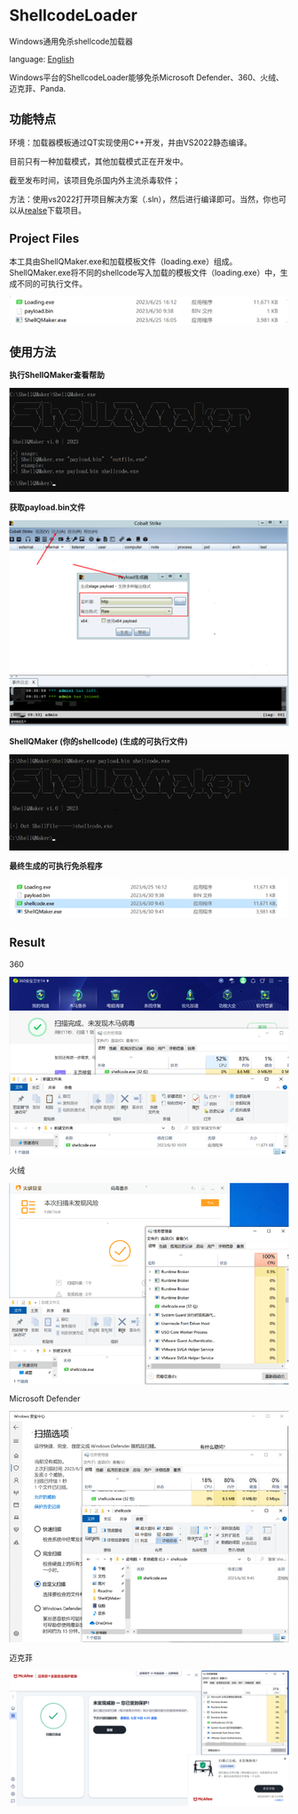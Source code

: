 # ShellcodeLoader
Windows通用免杀shellcode加载器

language: [English](readme_en.md)

Windows平台的ShellcodeLoader能够免杀Microsoft Defender、360、火绒、迈克菲、Panda.

## 功能特点

环境：加载器模板通过QT实现使用C++开发，并由VS2022静态编译。

目前只有一种加载模式，其他加载模式正在开发中。

截至发布时间，该项目免杀国内外主流杀毒软件；
 
方法：使用vs2022打开项目解决方案（.sln），然后进行编译即可。当然，你也可以从[realse](https://github.com/SecurityAnalysts01/ShellcodeLoader/releases/download/v1.0/ShellQMaker1.2.zip)下载项目。
 
## Project Files

本工具由ShellQMaker.exe和加载模板文件（loading.exe）组成。ShellQMaker.exe将不同的shellcode写入加载的模板文件（loading.exe）中，生成不同的可执行文件。

<img src="Readme/ShellQMaker-Files-001.png" alt="image-20221124160121278" style="zoom:80%;" />

## 使用方法

**执行ShellQMaker查看帮助**

![image-20221130105542851](Readme/shellQMaker-Instructions-001.png)

**获取payload.bin文件**

![image-20221130105542851](Readme/shellQMaker-Instructions-002.png)

**ShellQMaker (你的shellcode) (生成的可执行文件)**

![image-20221130105542851](Readme/shellQMaker-Instructions-003.png)

**最终生成的可执行免杀程序**

![image-20221130105542851](Readme/shellQMaker-Instructions-004.png)

## Result
360

![image-20221130105542851](Readme/Result-01.png)

火绒

![image-20221130105542851](Readme/Result-02.png)

Microsoft Defender

![image-20221130105542851](Readme/Result-03.png)

迈克菲

![image-20221130105542851](Readme/Result-04.png)
